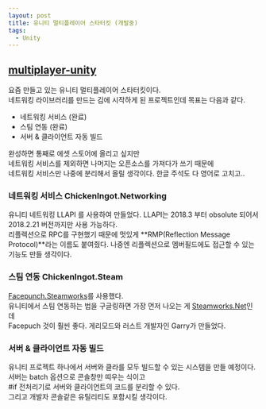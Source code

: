 ```yaml
---
layout: post
title: 유니티 멀티플레이어 스타터킷 (개발중)
tags:
  - Unity
---
```


## [multiplayer-unity](https://github.com/chickeningot/multiplayer=unity)

요즘 만들고 있는 유니티 멀티플레이어 스타터킷이다.  
네트워킹 라이브러리를 만드는 김에 시작하게 된 프로젝트인데 목표는 다음과 같다.  

- 네트워킹 서비스 (완료)
- 스팀 연동 (완료)
- 서버 & 클라이언트 자동 빌드

완성하면 통째로 에셋 스토어에 올리고 싶지만  
네트워킹 서비스를 제외하면 나머지는 오픈소스를 가져다가 쓰기 때문에  
네트워킹 서비스만 나중에 분리해서 올릴 생각이다. 한글 주석도 다 영어로 고치고..

### 네트워킹 서비스 ChickenIngot.Networking
유니티 네트워킹 LLAPI 를 사용하여 만들었다. LLAPI는 2018.3 부터 obsolute 되어서  
2018.2.21 버전까지만 사용 가능하다.  
리플렉션으로 RPC를 구현했기 때문에 멋있게 **RMP(Reflection Message Protocol)**라는 이름도 붙여줬다. 나중엔 리플렉션으로 멤버필드에도 접근할 수 있는 기능도 만들 생각이다.  

### 스팀 연동 ChickenIngot.Steam
[Facepunch.Steamworks](https://github.com/Facepunch/Facepunch.Steamworks)를 사용했다.  
유니티에서 스팀 연동하는 법을 구글링하면 가장 먼저 나오는 게 [Steamworks.Net](https://steamworks.github.io/)인데  
Facepuch 것이 훨씬 좋다. 게리모드와 러스트 개발자인 Garry가 만들었다.  

### 서버 & 클라이언트 자동 빌드
유니티 프로젝트 하나에서 서버와 클라를 모두 빌드할 수 있는 시스템을 만들 예정이다.    
서버는 batch 옵션으로 콘솔창만 띠우는 식이고  
#if 전처리기로 서버와 클라이언트의 코드를 분리할 수 있다.  
그리고 개발자 콘솔같은 유틸리티도 포함시킬 생각이다.

